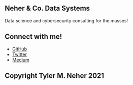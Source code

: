 ## Neher & Co. Data Systems
Data science and cybersecurity consulting for the masses!


## Connect with me!
- [GitHub](https://github.com/tylermneher)
- [Twitter](https://twitter.com/tylermneher)
- [Medium](https://medium.com/tylermneher)


## Copyright Tyler M. Neher 2021